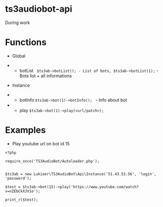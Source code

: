 # ts3audiobot-api
During work

# Functions

* Global
* * botList ``` $ts3ab->botList(); - List of bots, $ts3ab->botList(1);```  - Bots list + all informations

* Instance
* * botInfo  ``` $ts3ab->bot(1)->botInfo();  ``` - Info about bot
* * play ``` $ts3ab->bot(1)->play(<url/patch>); ```

# Examples 

* Play youtube url on bot id 15

```
<?php

require_once('TS3AudioBot/Autoloader.php');


$ts3ab = new Lukieer\TS3AudioBot\Api\Instance('51.43.53.56', 'login', 'password');

$test = $ts3ab->bot(15)->play('https://www.youtube.com/watch?v=nZEbCkXJV1o');

print_r($test);

```
